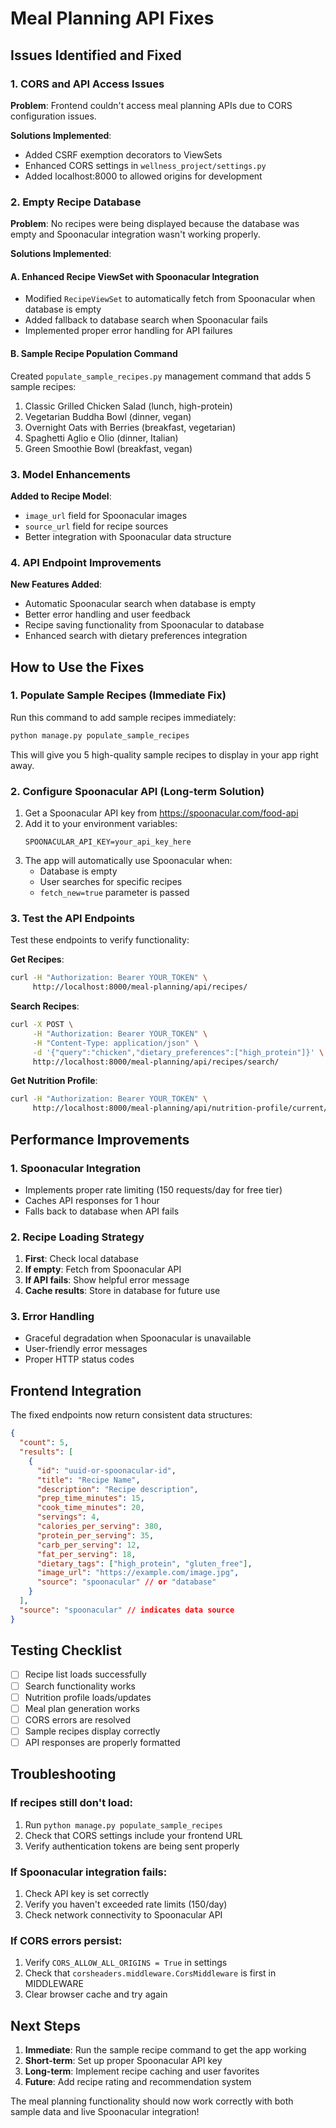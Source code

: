 # Meal Planning API Fixes

## Issues Identified and Fixed

### 1. CORS and API Access Issues

**Problem**: Frontend couldn't access meal planning APIs due to CORS configuration issues.

**Solutions Implemented**:
- Added CSRF exemption decorators to ViewSets
- Enhanced CORS settings in `wellness_project/settings.py`
- Added localhost:8000 to allowed origins for development

### 2. Empty Recipe Database

**Problem**: No recipes were being displayed because the database was empty and Spoonacular integration wasn't working properly.

**Solutions Implemented**:

#### A. Enhanced Recipe ViewSet with Spoonacular Integration
- Modified `RecipeViewSet` to automatically fetch from Spoonacular when database is empty
- Added fallback to database search when Spoonacular fails
- Implemented proper error handling for API failures

#### B. Sample Recipe Population Command
Created `populate_sample_recipes.py` management command that adds 5 sample recipes:
1. Classic Grilled Chicken Salad (lunch, high-protein)
2. Vegetarian Buddha Bowl (dinner, vegan)
3. Overnight Oats with Berries (breakfast, vegetarian)
4. Spaghetti Aglio e Olio (dinner, Italian)
5. Green Smoothie Bowl (breakfast, vegan)

### 3. Model Enhancements

**Added to Recipe Model**:
- `image_url` field for Spoonacular images
- `source_url` field for recipe sources
- Better integration with Spoonacular data structure

### 4. API Endpoint Improvements

**New Features Added**:
- Automatic Spoonacular search when database is empty
- Better error handling and user feedback
- Recipe saving functionality from Spoonacular to database
- Enhanced search with dietary preferences integration

## How to Use the Fixes

### 1. Populate Sample Recipes (Immediate Fix)

Run this command to add sample recipes immediately:

```bash
python manage.py populate_sample_recipes
```

This will give you 5 high-quality sample recipes to display in your app right away.

### 2. Configure Spoonacular API (Long-term Solution)

1. Get a Spoonacular API key from https://spoonacular.com/food-api
2. Add it to your environment variables:
   ```
   SPOONACULAR_API_KEY=your_api_key_here
   ```
3. The app will automatically use Spoonacular when:
   - Database is empty
   - User searches for specific recipes
   - `fetch_new=true` parameter is passed

### 3. Test the API Endpoints

Test these endpoints to verify functionality:

**Get Recipes**:
```bash
curl -H "Authorization: Bearer YOUR_TOKEN" \
     http://localhost:8000/meal-planning/api/recipes/
```

**Search Recipes**:
```bash
curl -X POST \
     -H "Authorization: Bearer YOUR_TOKEN" \
     -H "Content-Type: application/json" \
     -d '{"query":"chicken","dietary_preferences":["high_protein"]}' \
     http://localhost:8000/meal-planning/api/recipes/search/
```

**Get Nutrition Profile**:
```bash
curl -H "Authorization: Bearer YOUR_TOKEN" \
     http://localhost:8000/meal-planning/api/nutrition-profile/current/
```

## Performance Improvements

### 1. Spoonacular Integration
- Implements proper rate limiting (150 requests/day for free tier)
- Caches API responses for 1 hour
- Falls back to database when API fails

### 2. Recipe Loading Strategy
1. **First**: Check local database
2. **If empty**: Fetch from Spoonacular API
3. **If API fails**: Show helpful error message
4. **Cache results**: Store in database for future use

### 3. Error Handling
- Graceful degradation when Spoonacular is unavailable
- User-friendly error messages
- Proper HTTP status codes

## Frontend Integration

The fixed endpoints now return consistent data structures:

```json
{
  "count": 5,
  "results": [
    {
      "id": "uuid-or-spoonacular-id",
      "title": "Recipe Name",
      "description": "Recipe description",
      "prep_time_minutes": 15,
      "cook_time_minutes": 20,
      "servings": 4,
      "calories_per_serving": 380,
      "protein_per_serving": 35,
      "carb_per_serving": 12,
      "fat_per_serving": 18,
      "dietary_tags": ["high_protein", "gluten_free"],
      "image_url": "https://example.com/image.jpg",
      "source": "spoonacular" // or "database"
    }
  ],
  "source": "spoonacular" // indicates data source
}
```

## Testing Checklist

- [ ] Recipe list loads successfully
- [ ] Search functionality works
- [ ] Nutrition profile loads/updates
- [ ] Meal plan generation works
- [ ] CORS errors are resolved
- [ ] Sample recipes display correctly
- [ ] API responses are properly formatted

## Troubleshooting

### If recipes still don't load:
1. Run `python manage.py populate_sample_recipes`
2. Check that CORS settings include your frontend URL
3. Verify authentication tokens are being sent properly

### If Spoonacular integration fails:
1. Check API key is set correctly
2. Verify you haven't exceeded rate limits (150/day)
3. Check network connectivity to Spoonacular API

### If CORS errors persist:
1. Verify `CORS_ALLOW_ALL_ORIGINS = True` in settings
2. Check that `corsheaders.middleware.CorsMiddleware` is first in MIDDLEWARE
3. Clear browser cache and try again

## Next Steps

1. **Immediate**: Run the sample recipe command to get the app working
2. **Short-term**: Set up proper Spoonacular API key
3. **Long-term**: Implement recipe caching and user favorites
4. **Future**: Add recipe rating and recommendation system

The meal planning functionality should now work correctly with both sample data and live Spoonacular integration!